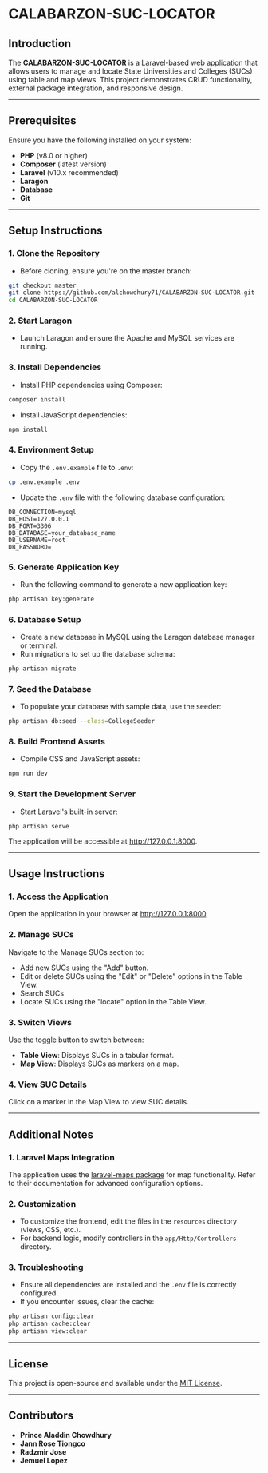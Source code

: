 # CALABARZON-SUC-LOCATOR

## **Introduction**
The **CALABARZON-SUC-LOCATOR** is a Laravel-based web application that allows users to manage and locate State Universities and Colleges (SUCs) using table and map views. This project demonstrates CRUD functionality, external package integration, and responsive design.

---

## **Prerequisites**
Ensure you have the following installed on your system:
- **PHP** (v8.0 or higher)
- **Composer** (latest version)
- **Laravel** (v10.x recommended)
- **Laragon**
- **Database**
- **Git**

---

## **Setup Instructions**

### **1. Clone the Repository**
- Before cloning, ensure you're on the master branch:
```bash
git checkout master
git clone https://github.com/alchowdhury71/CALABARZON-SUC-LOCATOR.git
cd CALABARZON-SUC-LOCATOR
```
### **2. Start Laragon**
- Launch Laragon and ensure the Apache and MySQL services are running.

### **3. Install Dependencies**
- Install PHP dependencies using Composer:
```bash
composer install
```
- Install JavaScript dependencies:
```bash
npm install
```

### **4. Environment Setup**
- Copy the `.env.example` file to `.env`:
```bash
cp .env.example .env
```
- Update the `.env` file with the following database configuration:
```.env  
DB_CONNECTION=mysql
DB_HOST=127.0.0.1
DB_PORT=3306
DB_DATABASE=your_database_name
DB_USERNAME=root
DB_PASSWORD=

```
### **5. Generate Application Key**
- Run the following command to generate a new application key:
```bash
php artisan key:generate
```

### **6. Database Setup**
- Create a new database in MySQL using the Laragon database manager or terminal.
- Run migrations to set up the database schema:
```bash
php artisan migrate
```

### **7. Seed the Database**
- To populate your database with sample data, use the seeder:
```bash
php artisan db:seed --class=CollegeSeeder
```

### **8. Build Frontend Assets**
- Compile CSS and JavaScript assets:
```bash
npm run dev
```

### **9. Start the Development Server**
- Start Laravel's built-in server:
```
php artisan serve
```

The application will be accessible at http://127.0.0.1:8000.

---
## **Usage Instructions**

### **1. Access the Application**
Open the application in your browser at http://127.0.0.1:8000.
### **2. Manage SUCs**
Navigate to the Manage SUCs section to:
  - Add new SUCs using the "Add" button.
  - Edit or delete SUCs using the "Edit" or "Delete" options in the Table View.
  - Search SUCs
  - Locate SUCs using the "locate" option in the Table View.
### **3. Switch Views**
Use the toggle button to switch between:
  - **Table View**: Displays SUCs in a tabular format.
  - **Map View**: Displays SUCs as markers on a map.
### **4. View SUC Details**
Click on a marker in the Map View to view SUC details.

---
## **Additional Notes**

### **1. Laravel Maps Integration**
The application uses the [laravel-maps package](https://github.com/LarsWiegers/laravel-maps) for map functionality. Refer to their documentation for advanced configuration options.

### **2. Customization**
- To customize the frontend, edit the files in the `resources` directory (views, CSS, etc.).
- For backend logic, modify controllers in the `app/Http/Controllers` directory.

### **3. Troubleshooting**
- Ensure all dependencies are installed and the `.env` file is correctly configured.
- If you encounter issues, clear the cache:
```bash
php artisan config:clear
php artisan cache:clear
php artisan view:clear
```
---

## **License**
This project is open-source and available under the [MIT License](LICENSE).

---

## **Contributors**
- **Prince Aladdin Chowdhury**
- **Jann Rose Tiongco**
- **Radzmir Jose**
- **Jemuel Lopez**
